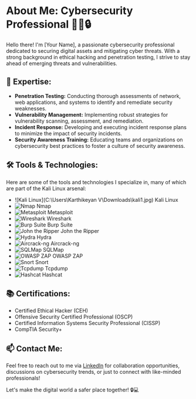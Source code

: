 # About Me: Cybersecurity Professional 👨‍💻🔒

Hello there! I'm [Your Name], a passionate cybersecurity professional dedicated to securing digital assets and mitigating cyber threats. With a strong background in ethical hacking and penetration testing, I strive to stay ahead of emerging threats and vulnerabilities.

## 🔐 Expertise:

- **Penetration Testing:** Conducting thorough assessments of network, web applications, and systems to identify and remediate security weaknesses.
- **Vulnerability Management:** Implementing robust strategies for vulnerability scanning, assessment, and remediation.
- **Incident Response:** Developing and executing incident response plans to minimize the impact of security incidents.
- **Security Awareness Training:** Educating teams and organizations on cybersecurity best practices to foster a culture of security awareness.

## 🛠️ Tools & Technologies:

Here are some of the tools and technologies I specialize in, many of which are part of the Kali Linux arsenal:

- ![Kali Linux](C:\Users\Karthikeyan V\Downloads\kali1.jpg) Kali Linux
- ![Nmap](icons/nmap.png) Nmap
- ![Metasploit](icons/metasploit.png) Metasploit
- ![Wireshark](icons/wireshark.png) Wireshark
- ![Burp Suite](icons/burp-suite.png) Burp Suite
- ![John the Ripper](icons/john-the-ripper.png) John the Ripper
- ![Hydra](icons/hydra.png) Hydra
- ![Aircrack-ng](icons/aircrack-ng.png) Aircrack-ng
- ![SQLMap](icons/sqlmap.png) SQLMap
- ![OWASP ZAP](icons/owasp-zap.png) OWASP ZAP
- ![Snort](icons/snort.png) Snort
- ![Tcpdump](icons/tcpdump.png) Tcpdump
- ![Hashcat](icons/hashcat.png) Hashcat

## 📚 Certifications:

- Certified Ethical Hacker (CEH)
- Offensive Security Certified Professional (OSCP)
- Certified Information Systems Security Professional (CISSP)
- CompTIA Security+

## 📫 Contact Me:

Feel free to reach out to me via [LinkedIn](https://www.linkedin.com/in/your-profile) for collaboration opportunities, discussions on cybersecurity trends, or just to connect with like-minded professionals!

Let's make the digital world a safer place together! 🔒💻


